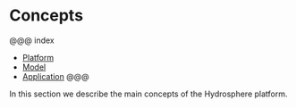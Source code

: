# Concepts
@@@ index
* [Platform](platform.md)
* [Model](models.md)
* [Application](applications.md)
@@@

In this section we describe the main concepts of the Hydrosphere platform. 
